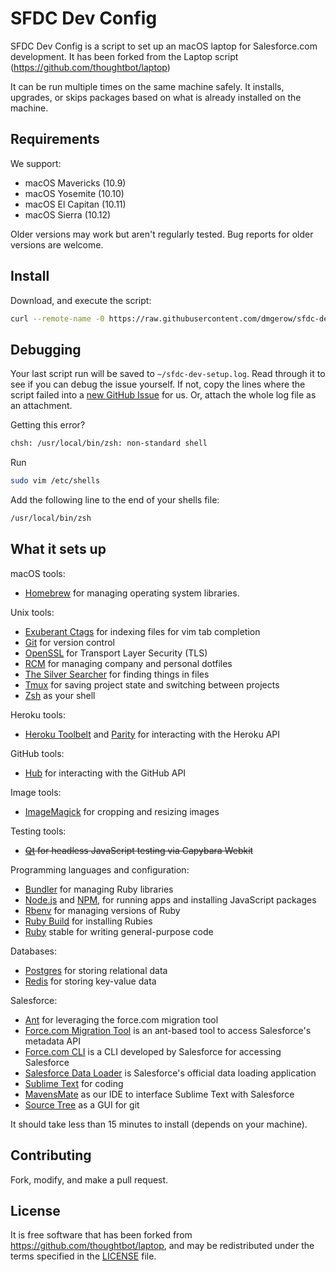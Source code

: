SFDC Dev Config
======

SFDC Dev Config is a script to set up an macOS laptop for Salesforce.com development. 
It has been forked from the Laptop script (https://github.com/thoughtbot/laptop)

It can be run multiple times on the same machine safely.
It installs, upgrades, or skips packages
based on what is already installed on the machine.

Requirements
------------

We support:

* macOS Mavericks (10.9)
* macOS Yosemite (10.10)
* macOS El Capitan (10.11)
* macOS Sierra (10.12)

Older versions may work but aren't regularly tested. Bug reports for older
versions are welcome.

Install
-------

Download, and execute the script:

```sh
curl --remote-name -0 https://raw.githubusercontent.com/dmgerow/sfdc-dev-config/master/mac --remote-name -0 https://raw.githubusercontent.com/dmgerow/sfdc-dev-config/master/sfdc && sh mac 2>&1 | tee ~/sfdc-dev-setup.log
```

Debugging
---------

Your last script run will be saved to `~/sfdc-dev-setup.log`.
Read through it to see if you can debug the issue yourself.
If not, copy the lines where the script failed into a
[new GitHub Issue](https://github.com/dmgerow/sfdc-dev-config/issues/new) for us.
Or, attach the whole log file as an attachment.

Getting this error? 

```sh
chsh: /usr/local/bin/zsh: non-standard shell
```

Run 
```sh
sudo vim /etc/shells
```

Add the following line to the end of your shells file:
```sh
/usr/local/bin/zsh
```

What it sets up
---------------

macOS tools:

* [Homebrew] for managing operating system libraries.

[Homebrew]: http://brew.sh/

Unix tools:

* [Exuberant Ctags] for indexing files for vim tab completion
* [Git] for version control
* [OpenSSL] for Transport Layer Security (TLS)
* [RCM] for managing company and personal dotfiles
* [The Silver Searcher] for finding things in files
* [Tmux] for saving project state and switching between projects
* [Zsh] as your shell

[Exuberant Ctags]: http://ctags.sourceforge.net/
[Git]: https://git-scm.com/
[OpenSSL]: https://www.openssl.org/
[RCM]: https://github.com/thoughtbot/rcm
[The Silver Searcher]: https://github.com/ggreer/the_silver_searcher
[Tmux]: http://tmux.github.io/
[Zsh]: http://www.zsh.org/

Heroku tools:

* [Heroku Toolbelt] and [Parity] for interacting with the Heroku API

[Heroku Toolbelt]: https://toolbelt.heroku.com/
[Parity]: https://github.com/thoughtbot/parity

GitHub tools:

* [Hub] for interacting with the GitHub API

[Hub]: http://hub.github.com/

Image tools:

* [ImageMagick] for cropping and resizing images

Testing tools:

* ~~[Qt] for headless JavaScript testing via Capybara Webkit~~

[Qt]: http://qt-project.org/

Programming languages and configuration:

* [Bundler] for managing Ruby libraries
* [Node.js] and [NPM], for running apps and installing JavaScript packages
* [Rbenv] for managing versions of Ruby
* [Ruby Build] for installing Rubies
* [Ruby] stable for writing general-purpose code

[Bundler]: http://bundler.io/
[ImageMagick]: http://www.imagemagick.org/
[Node.js]: http://nodejs.org/
[NPM]: https://www.npmjs.org/
[Rbenv]: https://github.com/sstephenson/rbenv
[Ruby Build]: https://github.com/sstephenson/ruby-build
[Ruby]: https://www.ruby-lang.org/en/

Databases:

* [Postgres] for storing relational data
* [Redis] for storing key-value data

[Postgres]: http://www.postgresql.org/
[Redis]: http://redis.io/

Salesforce:

* [Ant] for leveraging the force.com migration tool
* [Force.com Migration Tool] is an ant-based tool to access Salesforce's metadata API
* [Force.com CLI] is a CLI developed by Salesforce for accessing Salesforce
* [Salesforce Data Loader] is Salesforce's official data loading application
* [Sublime Text] for coding
* [MavensMate] as our IDE to interface Sublime Text with Salesforce
* [Source Tree] as a GUI for git

[Ant]: http://ant.apache.org/
[Force.com Migration Tool]: https://developer.salesforce.com/docs/atlas.en-us.daas.meta/daas/meta_development.htm
[Force.com CLI]: https://github.com/heroku/force
[Salesforce Data Loader]: https://developer.salesforce.com/page/Data_Loader
[Sublime Text]: https://www.sublimetext.com/
[Mavensmate]: http://mavensmate.com/
[Source Tree]: https://www.sourcetreeapp.com/

It should take less than 15 minutes to install (depends on your machine).

Contributing
------------

Fork, modify, and make a pull request.

License
-------
It is free software that has been forked from https://github.com/thoughtbot/laptop,
and may be redistributed under the terms specified in the [LICENSE] file.

[LICENSE]: LICENSE
